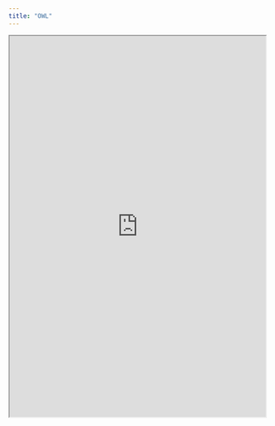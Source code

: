 ```yaml
---
title: "OWL"
---
```



<iframe height="750" width="100%" src="https://ewelton.github.io/ktest/wiki.html#OWL"></iframe>
